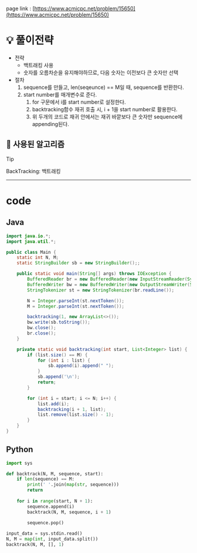 page link : [https://www.acmicpc.net/problem/15650](https://www.acmicpc.net/problem/15650)

# 💡 풀이전략

- 전략
    - 백트래킹 사용
    - 숫자를 오름차순을 유지해야하므로, 다음 숫자는 이전보다 큰 숫자만 선택
- 절차
    1. sequence를 만들고, len(seqeunce) == M일 때, sequence를 반환한다.
    2. start number를 매개변수로 준다.
        1. for 구문에서 i를 start number로 설정한다.
        2. backtracking함수 재귀 호출 시, i + 1을 start number로 활용한다.
        3. 위 두개의 코드로 재귀 안에서는 재귀 바깥보다 큰 숫자만 sequence에 appending된다.

## 🎨 사용된 알고리즘

> [!tip]
> BackTracking: 백트래킹

---

# code

## Java

```java
import java.io.*;
import java.util.*;

public class Main {
    static int N, M;
    static StringBuilder sb = new StringBuilder();;

    public static void main(String[] args) throws IOException {
        BufferedReader br = new BufferedReader(new InputStreamReader(System.in));
        BufferedWriter bw = new BufferedWriter(new OutputStreamWriter(System.out));
        StringTokenizer st = new StringTokenizer(br.readLine());

        N = Integer.parseInt(st.nextToken());
        M = Integer.parseInt(st.nextToken());

        backtracking(1, new ArrayList<>());
        bw.write(sb.toString());
        bw.close();
        br.close();
    }

    private static void backtracking(int start, List<Integer> list) {
        if (list.size() == M) {
            for (int i : list) {
                sb.append(i).append(" ");
            }
            sb.append('\n');
            return;
        }

        for (int i = start; i <= N; i++) {
            list.add(i);
            backtracking(i + 1, list);
            list.remove(list.size() - 1);
        }
    }
}

```

## Python

```python
import sys

def backtrack(N, M, sequence, start):
    if len(sequence) == M:
        print(' '.join(map(str, sequence)))
        return
    
    for i in range(start, N + 1):
        sequence.append(i)
        backtrack(N, M, sequence, i + 1)
        
        sequence.pop()

input_data = sys.stdin.read()
N, M = map(int, input_data.split())
backtrack(N, M, [], 1)
```
